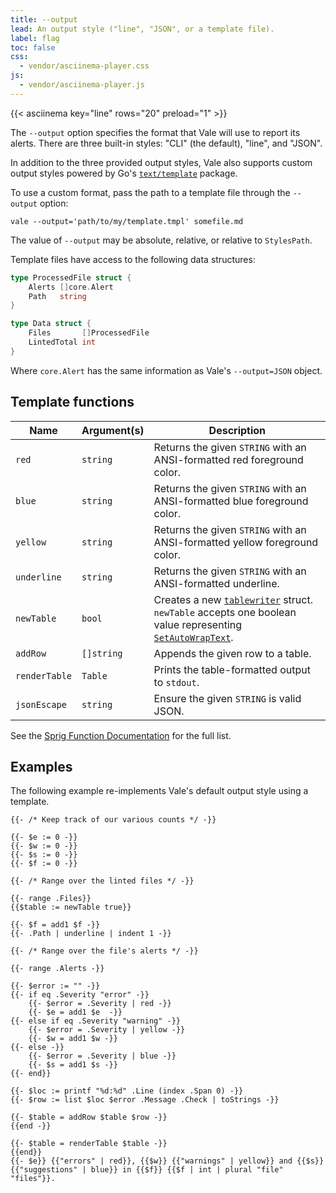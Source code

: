 ```yaml
---
title: --output
lead: An output style ("line", "JSON", or a template file).
label: flag
toc: false
css:
  - vendor/asciinema-player.css
js:
  - vendor/asciinema-player.js
---
```


{{< asciinema key="line" rows="20" preload="1" >}}

The `--output` option specifies the format that Vale will use to report its
alerts. There are three built-in styles: "CLI" (the default), "line", and
"JSON".

In addition to the three provided output styles, Vale also supports custom
output styles powered by Go's [`text/template`][1] package.

To use a custom format, pass the path to a template file through the
`--output` option:

```shell
vale --output='path/to/my/template.tmpl' somefile.md
```

The value of `--output` may be absolute, relative, or relative to `StylesPath`.

Template files have access to the following data structures:

```go
type ProcessedFile struct {
    Alerts []core.Alert
    Path   string
}

type Data struct {
    Files       []ProcessedFile
    LintedTotal int
}
```

Where `core.Alert` has the same information as Vale's `--output=JSON` object.

## Template functions

| Name          | Argument(s) | Description                                                                                                  |
|---------------|-------------|--------------------------------------------------------------------------------------------------------------|
| `red`         | `string`    | Returns the given `STRING` with an ANSI-formatted red foreground color.                                      |
| `blue`        | `string`    | Returns the given `STRING` with an ANSI-formatted blue foreground color.                                     |
| `yellow`      | `string`    | Returns the given `STRING` with an ANSI-formatted yellow foreground color.                                   |
| `underline`   | `string`    | Returns the given `STRING` with an ANSI-formatted underline.                                                 |
| `newTable`    | `bool`      | Creates a new [`tablewriter`][2] struct. `newTable` accepts one boolean value representing [`SetAutoWrapText`][2]. |
| `addRow`      | `[]string`  | Appends the given row to a table.                                                                            |
| `renderTable` | `Table`     | Prints the table-formatted output to `stdout`.                                                               |
| `jsonEscape`  | `string`    | Ensure the given `STRING` is valid JSON.                                                                     |

See the [Sprig Function Documentation][4] for the full list.

## Examples

The following example re-implements Vale's default output style using a
template.

```go-text-template
{{- /* Keep track of our various counts */ -}}

{{- $e := 0 -}}
{{- $w := 0 -}}
{{- $s := 0 -}}
{{- $f := 0 -}}

{{- /* Range over the linted files */ -}}

{{- range .Files}}
{{$table := newTable true}}

{{- $f = add1 $f -}}
{{- .Path | underline | indent 1 -}}

{{- /* Range over the file's alerts */ -}}

{{- range .Alerts -}}

{{- $error := "" -}}
{{- if eq .Severity "error" -}}
    {{- $error = .Severity | red -}}
    {{- $e = add1 $e  -}}
{{- else if eq .Severity "warning" -}}
    {{- $error = .Severity | yellow -}}
    {{- $w = add1 $w -}}
{{- else -}}
    {{- $error = .Severity | blue -}}
    {{- $s = add1 $s -}}
{{- end}}

{{- $loc := printf "%d:%d" .Line (index .Span 0) -}}
{{- $row := list $loc $error .Message .Check | toStrings -}}

{{- $table = addRow $table $row -}}
{{end -}}

{{- $table = renderTable $table -}}
{{end}}
{{- $e}} {{"errors" | red}}, {{$w}} {{"warnings" | yellow}} and {{$s}} {{"suggestions" | blue}} in {{$f}} {{$f | int | plural "file" "files"}}.
```

[1]: https://golang.org/pkg/text/template/
[2]: https://github.com/olekukonko/tablewriter#ascii-table-writer
[3]: https://godoc.org/github.com/olekukonko/tablewriter#Table.SetAutoWrapText
[4]: http://masterminds.github.io/sprig/
